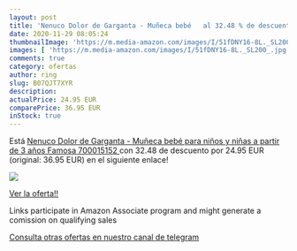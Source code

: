 ```yaml
---
layout: post
title: 'Nenuco Dolor de Garganta - Muñeca bebé   al 32.48 % de descuento'
date: 2020-11-29 08:05:24
thumbnailImage: 'https://m.media-amazon.com/images/I/51fDNY16-8L._SL200_.jpg'
images: [ 'https://m.media-amazon.com/images/I/51fDNY16-8L._SL200_.jpg' ]
comments: true
category: ofertas
author: ring
slug: B07QJT7XYR
description:
actualPrice: 24.95 EUR
comparePrice: 36.95 EUR
inStock: true
---
```


Está [Nenuco Dolor de Garganta - Muñeca bebé  para niños y niñas a partir de 3 años  Famosa 700015152 ](https://www.amazon.es/dp/B07QJT7XYR/?tag=tolees-21) con 32.48 de descuento por 24.95 EUR (original: 36.95 EUR) en el siguiente enlace!

[![](https://m.media-amazon.com/images/I/51fDNY16-8L._SL200_.jpg)](https://www.amazon.es/dp/B07QJT7XYR/?tag=tolees-21)

[Ver la oferta!!](https://www.amazon.es/dp/B07QJT7XYR/?tag=tolees-21)

Links participate in Amazon Associate program and might generate a comission on qualifying sales

[Consulta otras ofertas en nuestro canal de telegram](https://t.me/s/ofertas25)
